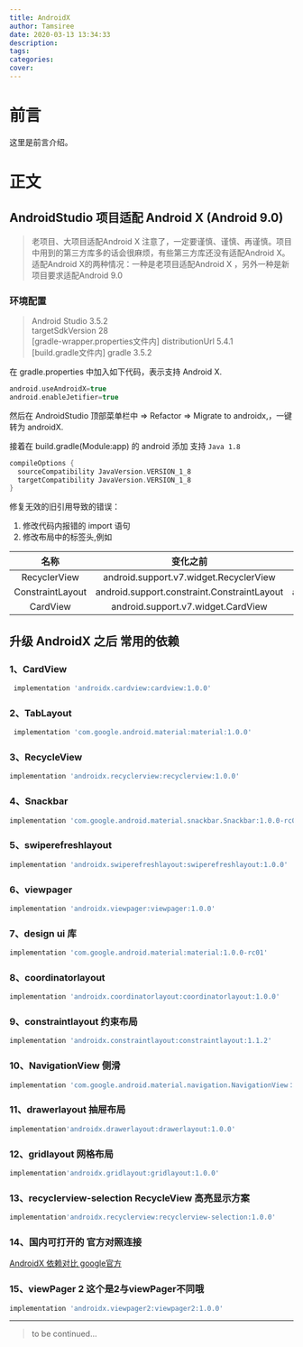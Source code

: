 ```yaml
---
title: AndroidX
author: Tamsiree
date: 2020-03-13 13:34:33
description:
tags:
categories:
cover:
---
```

# 前言
这里是前言介绍。

# 正文
## AndroidStudio 项目适配 Android X (Android 9.0)

> 老项目、大项目适配Android X 注意了，一定要谨慎、谨慎、再谨慎。项目中用到的第三方库多的话会很麻烦，有些第三方库还没有适配Android X。
> 适配Android X的两种情况：一种是老项目适配Android X ，另外一种是新项目要求适配Android 9.0

### 环境配置

> Android Studio 3.5.2  
> targetSdkVersion 28  
> [gradle-wrapper.properties文件内] distributionUrl 5.4.1  
> [build.gradle文件内] gradle 3.5.2 

在 gradle.properties 中加入如下代码，表示支持 Android X.
```gradle
android.useAndroidX=true   
android.enableJetifier=true
```

然后在 AndroidStudio 顶部菜单栏中 $\Rightarrow$ Refactor $\Rightarrow$ Migrate to androidx,，一键转为 androidX.

接着在 build.gradle(Module:app) 的 android 添加 支持 `Java 1.8`
```gradle
compileOptions {
  sourceCompatibility JavaVersion.VERSION_1_8
  targetCompatibility JavaVersion.VERSION_1_8
}
```

修复无效的旧引用导致的错误：  
1. 修改代码内报错的 import 语句  
2. 修改布局中的标签头,例如

|       名称       |                  变化之前                   |                     Android X                     |
|:----------------:|:-------------------------------------------:|:-------------------------------------------------:|
|   RecyclerView   |   android.support.v7.widget.RecyclerView    |     androidx.recyclerview.widget.RecyclerView     |
| ConstraintLayout | android.support.constraint.ConstraintLayout | androidx.constraintlayout.widget.ConstraintLayout |
|     CardView     |     android.support.v7.widget.CardView      |         androidx.cardview.widget.CardView         |

## 升级 AndroidX 之后 常用的依赖
### 1、CardView

```bash
 implementation 'androidx.cardview:cardview:1.0.0'

```

### 2、TabLayout

```bash
 implementation 'com.google.android.material:material:1.0.0'

```

### 3、RecycleView

```bash
implementation 'androidx.recyclerview:recyclerview:1.0.0'

```

### 4、Snackbar

```bash
implementation 'com.google.android.material.snackbar.Snackbar:1.0.0-rc01'

```

### 5、swiperefreshlayout

```bash
implementation 'androidx.swiperefreshlayout:swiperefreshlayout:1.0.0'

```

### 6、viewpager

```bash
implementation 'androidx.viewpager:viewpager:1.0.0'

```

### 7、design ui 库

```bash
implementation 'com.google.android.material:material:1.0.0-rc01'

```

### 8、coordinatorlayout

```bash
implementation 'androidx.coordinatorlayout:coordinatorlayout:1.0.0'

```

### 9、constraintlayout 约束布局

```bash
implementation 'androidx.constraintlayout:constraintlayout:1.1.2'

```

### 10、NavigationView 侧滑

```bash
implementation 'com.google.android.material.navigation.NavigationView：1.0.0'

```

### 11、drawerlayout 抽屉布局

```bash
implementation'androidx.drawerlayout:drawerlayout:1.0.0'

```

### 12、gridlayout 网格布局

```bash
implementation'androidx.gridlayout:gridlayout:1.0.0'

```

### 13、recyclerview-selection RecycleView 高亮显示方案

```bash
implementation'androidx.recyclerview:recyclerview-selection:1.0.0'

```

### 14、国内可打开的 官方对照连接

[AndroidX 依赖对比 google官方](https://links.jianshu.com/go?to=https%3A%2F%2Fdeveloper.android.google.cn%2Fjetpack%2Fandroidx%2Fmigrate%2Fclass-mappings%3Fhl%3Dzh_cn)

### 15、viewPager 2 这个是2与viewPager不同哦

```bash
implementation 'androidx.viewpager2:viewpager2:1.0.0'

```

---
> to be continued...
